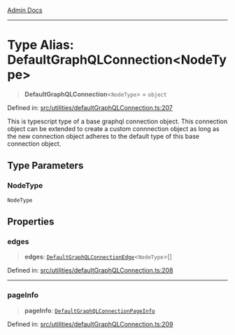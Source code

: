 [Admin Docs](/)

***

# Type Alias: DefaultGraphQLConnection\<NodeType\>

> **DefaultGraphQLConnection**\<`NodeType`\> = `object`

Defined in: [src/utilities/defaultGraphQLConnection.ts:207](https://github.com/gautam-divyanshu/talawa-api/blob/de42235531e11387f0ad0479547630845dbc8b37/src/utilities/defaultGraphQLConnection.ts#L207)

This is typescript type of a base graphql connection object. This connection object can be extended to create a custom connnection object as long as the new connection object adheres to the default type of this base connection object.

## Type Parameters

### NodeType

`NodeType`

## Properties

### edges

> **edges**: [`DefaultGraphQLConnectionEdge`](DefaultGraphQLConnectionEdge.md)\<`NodeType`\>[]

Defined in: [src/utilities/defaultGraphQLConnection.ts:208](https://github.com/gautam-divyanshu/talawa-api/blob/de42235531e11387f0ad0479547630845dbc8b37/src/utilities/defaultGraphQLConnection.ts#L208)

***

### pageInfo

> **pageInfo**: [`DefaultGraphQLConnectionPageInfo`](DefaultGraphQLConnectionPageInfo.md)

Defined in: [src/utilities/defaultGraphQLConnection.ts:209](https://github.com/gautam-divyanshu/talawa-api/blob/de42235531e11387f0ad0479547630845dbc8b37/src/utilities/defaultGraphQLConnection.ts#L209)

